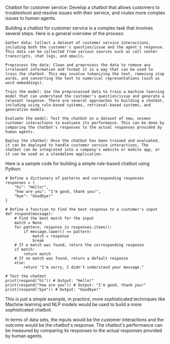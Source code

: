 Chatbot for customer service: Develop a chatbot that allows customers to troubleshoot and resolve issues with their service, and routes more complex issues to human agents.

Building a chatbot for customer service is a complex task that involves several steps. Here is a general overview of the process:

    Gather data: Collect a dataset of customer service interactions, including both the customer's question/issue and the agent's response. This data can be collected from various sources such as call center transcripts, chat logs, and emails.

    Preprocess the data: Clean and preprocess the data to remove any irrelevant information and format it in a way that can be used to train the chatbot. This may involve tokenizing the text, removing stop words, and converting the text to numerical representations (such as word embeddings).

    Train the model: Use the preprocessed data to train a machine learning model that can understand the customer's question/issue and generate a relevant response. There are several approaches to building a chatbot, including using rule-based systems, retrieval-based systems, and generative models.

    Evaluate the model: Test the chatbot on a dataset of new, unseen customer interactions to evaluate its performance. This can be done by comparing the chatbot's responses to the actual responses provided by human agents.

    Deploy the chatbot: Once the chatbot has been trained and evaluated, it can be deployed to handle customer service interactions. The chatbot can be integrated into a company's website or mobile app, or it can be used as a standalone application.

Here is a sample code for building a simple rule-based chatbot using Python:

    # Define a dictionary of patterns and corresponding responses
    responses = {
        "hi": "Hello!",
        "how are you": "I'm good, thank you!",
        "bye": "Goodbye!"
    }

    # Define a function to find the best response to a customer's input
    def respond(message):
        # Find the best match for the input
        match = None
        for pattern, response in responses.items():
            if message.lower() == pattern:
                match = response
                break
        # If a match was found, return the corresponding response
        if match:
            return match
        # If no match was found, return a default response
        else:
            return "I'm sorry, I didn't understand your message."

    # Test the chatbot
    print(respond("hi")) # Output: "Hello!"
    print(respond("how are you")) # Output: "I'm good, thank you!"
    print(respond("bye")) # Output: "Goodbye!"


This is just a simple example, in practice, more sophisticated techniques like Machine learning and NLP models would be used to build a more sophisticated chatbot.

In terms of data sets, the inputs would be the customer interactions and the outcome would be the chatbot's response. The chatbot's performance can be measured by comparing its responses to the actual responses provided by human agents.




